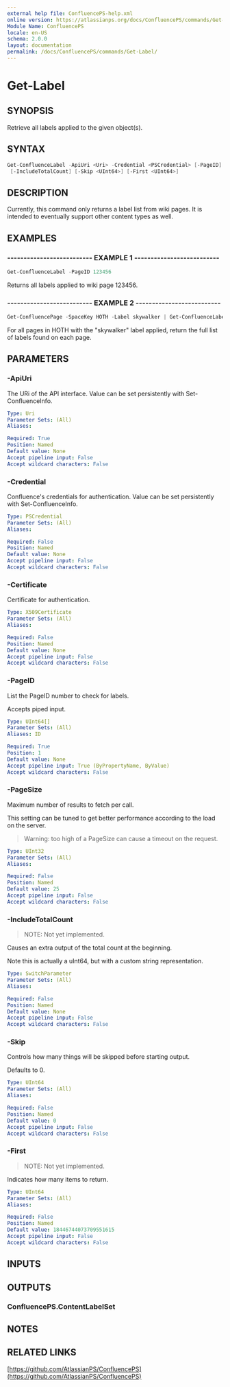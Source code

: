```yaml
---
external help file: ConfluencePS-help.xml
online version: https://atlassianps.org/docs/ConfluencePS/commands/Get-Label/
Module Name: ConfluencePS
locale: en-US
schema: 2.0.0
layout: documentation
permalink: /docs/ConfluencePS/commands/Get-Label/
---
```

# Get-Label

## SYNOPSIS

Retrieve all labels applied to the given object(s).

## SYNTAX

```powershell
Get-ConfluenceLabel -ApiUri <Uri> -Credential <PSCredential> [-PageID] <UInt64[]> [-PageSize <UInt64>]
 [-IncludeTotalCount] [-Skip <UInt64>] [-First <UInt64>]
```

## DESCRIPTION

Currently, this command only returns a label list from wiki pages.
It is intended to eventually support other content types as well.

## EXAMPLES

### -------------------------- EXAMPLE 1 --------------------------

```powershell
Get-ConfluenceLabel -PageID 123456
```

Returns all labels applied to wiki page 123456.

### -------------------------- EXAMPLE 2 --------------------------

```powershell
Get-ConfluencePage -SpaceKey HOTH -Label skywalker | Get-ConfluenceLabel
```

For all pages in HOTH with the "skywalker" label applied,
return the full list of labels found on each page.

## PARAMETERS

### -ApiUri

The URi of the API interface.
Value can be set persistently with Set-ConfluenceInfo.

```yaml
Type: Uri
Parameter Sets: (All)
Aliases:

Required: True
Position: Named
Default value: None
Accept pipeline input: False
Accept wildcard characters: False
```

### -Credential

Confluence's credentials for authentication.
Value can be set persistently with Set-ConfluenceInfo.

```yaml
Type: PSCredential
Parameter Sets: (All)
Aliases:

Required: False
Position: Named
Default value: None
Accept pipeline input: False
Accept wildcard characters: False
```

### -Certificate

Certificate for authentication.

```yaml
Type: X509Certificate
Parameter Sets: (All)
Aliases:

Required: False
Position: Named
Default value: None
Accept pipeline input: False
Accept wildcard characters: False
```

### -PageID

List the PageID number to check for labels.

Accepts piped input.

```yaml
Type: UInt64[]
Parameter Sets: (All)
Aliases: ID

Required: True
Position: 1
Default value: None
Accept pipeline input: True (ByPropertyName, ByValue)
Accept wildcard characters: False
```

### -PageSize

Maximum number of results to fetch per call.

This setting can be tuned to get better performance according to the load on the server.

> Warning: too high of a PageSize can cause a timeout on the request.

```yaml
Type: UInt32
Parameter Sets: (All)
Aliases:

Required: False
Position: Named
Default value: 25
Accept pipeline input: False
Accept wildcard characters: False
```

### -IncludeTotalCount

> NOTE: Not yet implemented.

Causes an extra output of the total count at the beginning.

Note this is actually a uInt64, but with a custom string representation.

```yaml
Type: SwitchParameter
Parameter Sets: (All)
Aliases:

Required: False
Position: Named
Default value: None
Accept pipeline input: False
Accept wildcard characters: False
```

### -Skip

Controls how many things will be skipped before starting output.

Defaults to 0.

```yaml
Type: UInt64
Parameter Sets: (All)
Aliases:

Required: False
Position: Named
Default value: 0
Accept pipeline input: False
Accept wildcard characters: False
```

### -First

> NOTE: Not yet implemented.

Indicates how many items to return.

```yaml
Type: UInt64
Parameter Sets: (All)
Aliases:

Required: False
Position: Named
Default value: 18446744073709551615
Accept pipeline input: False
Accept wildcard characters: False
```

## INPUTS

## OUTPUTS

### ConfluencePS.ContentLabelSet

## NOTES

## RELATED LINKS

[https://github.com/AtlassianPS/ConfluencePS](https://github.com/AtlassianPS/ConfluencePS)
